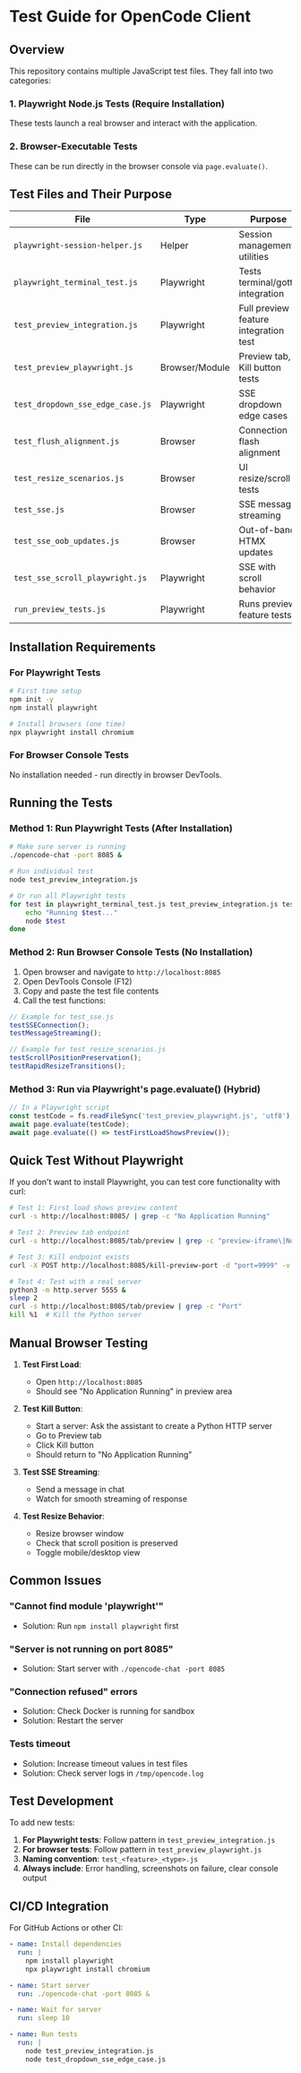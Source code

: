 # Test Guide for OpenCode Client

## Overview
This repository contains multiple JavaScript test files. They fall into two categories:

### 1. Playwright Node.js Tests (Require Installation)
These tests launch a real browser and interact with the application.

### 2. Browser-Executable Tests
These can be run directly in the browser console via `page.evaluate()`.

## Test Files and Their Purpose

| File | Type | Purpose | How to Run |
|------|------|---------|------------|
| `playwright-session-helper.js` | Helper | Session management utilities | Imported by other tests |
| `playwright_terminal_test.js` | Playwright | Tests terminal/gotty integration | `node playwright_terminal_test.js` |
| `test_preview_integration.js` | Playwright | Full preview feature integration test | `node test_preview_integration.js` |
| `test_preview_playwright.js` | Browser/Module | Preview tab, Kill button tests | Via browser or import |
| `test_dropdown_sse_edge_case.js` | Playwright | SSE dropdown edge cases | `node test_dropdown_sse_edge_case.js` |
| `test_flush_alignment.js` | Browser | Connection flash alignment | Via browser console |
| `test_resize_scenarios.js` | Browser | UI resize/scroll tests | Via browser console |
| `test_sse.js` | Browser | SSE message streaming | Via browser console |
| `test_sse_oob_updates.js` | Browser | Out-of-band HTMX updates | Via browser console |
| `test_sse_scroll_playwright.js` | Playwright | SSE with scroll behavior | `node test_sse_scroll_playwright.js` |
| `run_preview_tests.js` | Playwright | Runs preview feature tests | `node run_preview_tests.js` |

## Installation Requirements

### For Playwright Tests
```bash
# First time setup
npm init -y
npm install playwright

# Install browsers (one time)
npx playwright install chromium
```

### For Browser Console Tests
No installation needed - run directly in browser DevTools.

## Running the Tests

### Method 1: Run Playwright Tests (After Installation)
```bash
# Make sure server is running
./opencode-chat -port 8085 &

# Run individual test
node test_preview_integration.js

# Or run all Playwright tests
for test in playwright_terminal_test.js test_preview_integration.js test_dropdown_sse_edge_case.js test_sse_scroll_playwright.js run_preview_tests.js; do
    echo "Running $test..."
    node $test
done
```

### Method 2: Run Browser Console Tests (No Installation)
1. Open browser and navigate to `http://localhost:8085`
2. Open DevTools Console (F12)
3. Copy and paste the test file contents
4. Call the test functions:
```javascript
// Example for test_sse.js
testSSEConnection();
testMessageStreaming();

// Example for test_resize_scenarios.js
testScrollPositionPreservation();
testRapidResizeTransitions();
```

### Method 3: Run via Playwright's page.evaluate() (Hybrid)
```javascript
// In a Playwright script
const testCode = fs.readFileSync('test_preview_playwright.js', 'utf8');
await page.evaluate(testCode);
await page.evaluate(() => testFirstLoadShowsPreview());
```

## Quick Test Without Playwright

If you don't want to install Playwright, you can test core functionality with curl:

```bash
# Test 1: First load shows preview content
curl -s http://localhost:8085/ | grep -c "No Application Running"

# Test 2: Preview tab endpoint
curl -s http://localhost:8085/tab/preview | grep -c "preview-iframe\|No Application Running"

# Test 3: Kill endpoint exists
curl -X POST http://localhost:8085/kill-preview-port -d "port=9999" -v 2>&1 | grep "< HTTP"

# Test 4: Test with a real server
python3 -m http.server 5555 &
sleep 2
curl -s http://localhost:8085/tab/preview | grep -c "Port"
kill %1  # Kill the Python server
```

## Manual Browser Testing

1. **Test First Load**:
   - Open `http://localhost:8085`
   - Should see "No Application Running" in preview area

2. **Test Kill Button**:
   - Start a server: Ask the assistant to create a Python HTTP server
   - Go to Preview tab
   - Click Kill button
   - Should return to "No Application Running"

3. **Test SSE Streaming**:
   - Send a message in chat
   - Watch for smooth streaming of response

4. **Test Resize Behavior**:
   - Resize browser window
   - Check that scroll position is preserved
   - Toggle mobile/desktop view

## Common Issues

### "Cannot find module 'playwright'"
- Solution: Run `npm install playwright` first

### "Server is not running on port 8085"
- Solution: Start server with `./opencode-chat -port 8085`

### "Connection refused" errors
- Solution: Check Docker is running for sandbox
- Solution: Restart the server

### Tests timeout
- Solution: Increase timeout values in test files
- Solution: Check server logs in `/tmp/opencode.log`

## Test Development

To add new tests:

1. **For Playwright tests**: Follow pattern in `test_preview_integration.js`
2. **For browser tests**: Follow pattern in `test_preview_playwright.js`
3. **Naming convention**: `test_<feature>_<type>.js`
4. **Always include**: Error handling, screenshots on failure, clear console output

## CI/CD Integration

For GitHub Actions or other CI:

```yaml
- name: Install dependencies
  run: |
    npm install playwright
    npx playwright install chromium

- name: Start server
  run: ./opencode-chat -port 8085 &

- name: Wait for server
  run: sleep 10

- name: Run tests
  run: |
    node test_preview_integration.js
    node test_dropdown_sse_edge_case.js
```